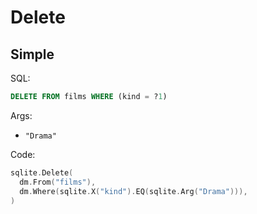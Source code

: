 # Delete

## Simple

SQL:

```sql
DELETE FROM films WHERE (kind = ?1)
```

Args:

* `"Drama"`

Code:

```go
sqlite.Delete(
  dm.From("films"),
  dm.Where(sqlite.X("kind").EQ(sqlite.Arg("Drama"))),
)
```
